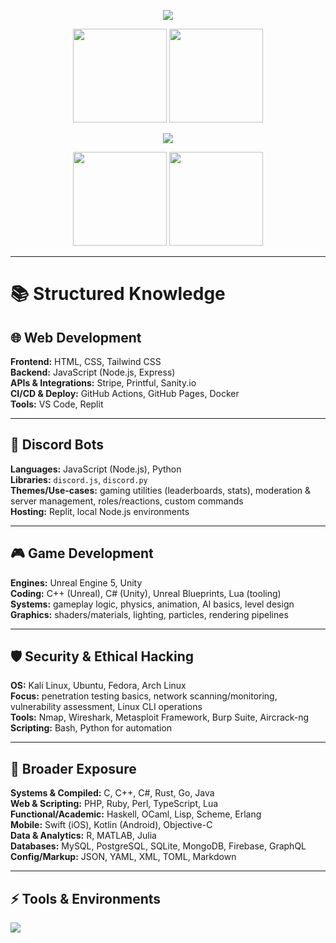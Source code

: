 <p align="center">
  <!-- Profile detail summary (includes recent activity) -->
  <img src="https://github-profile-summary-cards.vercel.app/api/cards/profile-details?username=julianomangli&theme=github_dark" />
</p>

<p align="center">
  <!-- General stats -->
  <img src="https://github-readme-stats.vercel.app/api?username=julianomangli&show_icons=true&rank_icon=github&include_all_commits=true&theme=github_dark&hide_border=true" height="150" />
  <!-- Top languages -->
  <img src="https://github-readme-stats.vercel.app/api/top-langs/?username=julianomangli&layout=compact&langs_count=10&theme=github_dark&hide_border=true" height="150" />
</p>

<p align="center">
  <!-- Contribution activity graph -->
  <img src="https://github-readme-activity-graph.vercel.app/graph?username=julianomangli&theme=github-compact&hide_border=true" />
</p>

<p align="center">
  <!-- Productive time (daily commits by hour) -->
  <img src="https://github-profile-summary-cards.vercel.app/api/cards/productive-time?username=julianomangli&utcOffset=+3&theme=github_dark" height="150" />
  <!-- Streak -->
  <img src="https://streak-stats.demolab.com?user=julianomangli&theme=github-dark&hide_border=true" height="150" />
</p>

---

# 📚 Structured Knowledge

## 🌐 Web Development
**Frontend:** HTML, CSS, Tailwind CSS  
**Backend:** JavaScript (Node.js, Express)  
**APIs & Integrations:** Stripe, Printful, Sanity.io  
**CI/CD & Deploy:** GitHub Actions, GitHub Pages, Docker  
**Tools:** VS Code, Replit

---

## 🤖 Discord Bots
**Languages:** JavaScript (Node.js), Python  
**Libraries:** `discord.js`, `discord.py`  
**Themes/Use-cases:** gaming utilities (leaderboards, stats), moderation & server management, roles/reactions, custom commands  
**Hosting:** Replit, local Node.js environments

---

## 🎮 Game Development
**Engines:** Unreal Engine 5, Unity  
**Coding:** C++ (Unreal), C# (Unity), Unreal Blueprints, Lua (tooling)  
**Systems:** gameplay logic, physics, animation, AI basics, level design  
**Graphics:** shaders/materials, lighting, particles, rendering pipelines

---

## 🛡️ Security & Ethical Hacking
**OS:** Kali Linux, Ubuntu, Fedora, Arch Linux  
**Focus:** penetration testing basics, network scanning/monitoring, vulnerability assessment, Linux CLI operations  
**Tools:** Nmap, Wireshark, Metasploit Framework, Burp Suite, Aircrack-ng  
**Scripting:** Bash, Python for automation

---

## 🧰 Broader Exposure
**Systems & Compiled:** C, C++, C#, Rust, Go, Java  
**Web & Scripting:** PHP, Ruby, Perl, TypeScript, Lua  
**Functional/Academic:** Haskell, OCaml, Lisp, Scheme, Erlang  
**Mobile:** Swift (iOS), Kotlin (Android), Objective-C  
**Data & Analytics:** R, MATLAB, Julia  
**Databases:** MySQL, PostgreSQL, SQLite, MongoDB, Firebase, GraphQL  
**Config/Markup:** JSON, YAML, XML, TOML, Markdown

---

## ⚡ Tools & Environments
<p align="left">
  <img src="https://skillicons.dev/icons?i=js,python,html,css,tailwind,nodejs,discord,docker,vscode,replit,cpp,cs,unreal,unity,linux,git,github" />
</p>
